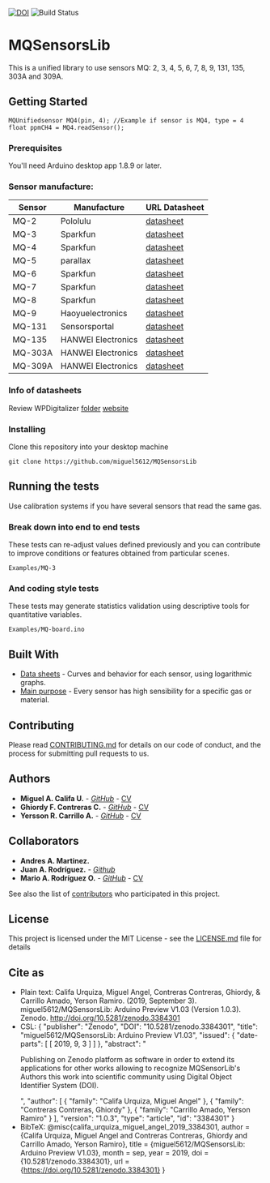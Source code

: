 [![DOI](https://zenodo.org/badge/170540207.svg)](https://zenodo.org/badge/latestdoi/170540207)
![Build Status](https://travis-ci.org/dwyl/esta.svg?branch=master)

# MQSensorsLib

This is a unified library to use sensors MQ: 2, 3, 4, 5, 6, 7, 8, 9, 131, 135, 303A and 309A.

## Getting Started

```
MQUnifiedsensor MQ4(pin, 4); //Example if sensor is MQ4, type = 4
float ppmCH4 = MQ4.readSensor();
```

### Prerequisites

You'll need Arduino desktop app 1.8.9 or later.

### Sensor manufacture:
| Sensor | Manufacture | URL Datasheet |
|----------|----------|----------|
| MQ-2 | Pololulu| [datasheet](https://www.pololu.com/file/0J309/MQ2.pdf) |
| MQ-3 | Sparkfun | [datasheet](https://www.sparkfun.com/datasheets/Sensors/MQ-3.pdf) |
| MQ-4 | Sparkfun | [datasheet](https://www.sparkfun.com/datasheets/Sensors/Biometric/MQ-4.pdf) |
| MQ-5 | parallax | [datasheet](https://www.parallax.com/sites/default/files/downloads/605-00009-MQ-5-Datasheet.pdf) |
| MQ-6 | Sparkfun | [datasheet](https://www.sparkfun.com/datasheets/Sensors/Biometric/MQ-6.pdf) |
| MQ-7 | Sparkfun | [datasheet](https://www.sparkfun.com/datasheets/Sensors/Biometric/MQ-7.pdf) |
| MQ-8 | Sparkfun | [datasheet](https://dlnmh9ip6v2uc.cloudfront.net/datasheets/Sensors/Biometric/MQ-8.pdf) |
| MQ-9 | Haoyuelectronics | [datasheet](http://www.haoyuelectronics.com/Attachment/MQ-9/MQ9.pdf) |
| MQ-131 | Sensorsportal | [datasheet](http://www.sensorsportal.com/DOWNLOADS/MQ131.pdf) |
| MQ-135 | HANWEI Electronics | [datasheet](https://www.electronicoscaldas.com/datasheet/MQ-135_Hanwei.pdf) |
| MQ-303A | HANWEI Electronics | [datasheet](http://www.kosmodrom.com.ua/pdf/MQ303A.pdf) |
| MQ-309A | HANWEI Electronics | [datasheet](http://www.sensorica.ru/pdf/MQ-309A.pdf) |

### Info of datasheets 

Review WPDigitalizer [folder](https://github.com/miguel5612/MQSensorsLib/tree/master/WPDigitalizer) [website](https://automeris.io/WebPlotDigitizer/)

### Installing

Clone this repository into your desktop machine

```
git clone https://github.com/miguel5612/MQSensorsLib
```


## Running the tests

Use calibration systems if you have several sensors that read the same gas.

### Break down into end to end tests

These tests can re-adjust values defined previously and you can contribute to improve conditions or features obtained from particular scenes.

```
Examples/MQ-3
```

### And coding style tests

These tests may generate statistics validation using descriptive tools for quantitative variables.

```
Examples/MQ-board.ino
```

## Built With

* [Data sheets](https://github.com/miguel5612/MQSensorsLib/tree/master/Datasheets) - Curves and behavior for each sensor, using logarithmic graphs.
* [Main purpose](https://github.com/miguel5612/MQSensorsLib/blob/master/static/img/bg.jpg) - Every sensor has high sensibility for a specific gas or material.

## Contributing

Please read [CONTRIBUTING.md](https://github.com/miguel5612/MQSensorsLib/blob/NO_Functional/CONTRIBUTING.md) for details on our code of conduct, and the process for submitting pull requests to us.

## Authors

* **Miguel A. Califa U.** - [*GitHub*](https://github.com/miguel5612) - [CV](https://scienti.colciencias.gov.co/cvlac/visualizador/generarCurriculoCv.do?cod_rh=0000050477)
* **Ghiordy F. Contreras C.** - [*GitHub*](https://github.com/Ghiordy) - [CV](https://scienti.colciencias.gov.co/cvlac/visualizador/generarCurriculoCv.do?cod_rh=0000050476) 
* **Yersson R. Carrillo A.** - [*GitHub*](https://github.com/Yercar18/Dronefenix)  - [CV](https://scienti.colciencias.gov.co/cvlac/visualizador/generarCurriculoCv.do?cod_rh=0001637655)

## Collaborators

* **Andres A. Martinez.** 
* **Juan A. Rodríguez.** - [*Github*](https://github.com/Obiot24)
* **Mario A. Rodríguez O.** - [*GitHub*](https://github.com/MarioAndresR) - [CV](https://scienti.colciencias.gov.co/cvlac/visualizador/generarCurriculoCv.do?cod_rh=0000111304)

See also the list of [contributors](https://github.com/miguel5612/MQSensorsLib/contributors) who participated in this project.

## License

This project is licensed under the MIT License - see the [LICENSE.md](LICENSE.md) file for details

## Cite as

* Plain text: Califa Urquiza, Miguel Angel, Contreras Contreras, Ghiordy, & Carrillo Amado, Yerson Ramiro. (2019, September 3). miguel5612/MQSensorsLib: Arduino Preview V1.03 (Version 1.0.3). Zenodo. http://doi.org/10.5281/zenodo.3384301
* CSL: {
  "publisher": "Zenodo", 
  "DOI": "10.5281/zenodo.3384301", 
  "title": "miguel5612/MQSensorsLib: Arduino Preview V1.03", 
  "issued": {
    "date-parts": [
      [
        2019, 
        9, 
        3
      ]
    ]
  }, 
  "abstract": "<p>Publishing on Zenodo platform as software in order to extend its applications for other works allowing to recognize MQSensorLib&#39;s Authors this work into scientific community using Digital Object Identifier System (DOI).</p>", 
  "author": [
    {
      "family": "Califa Urquiza, Miguel Angel"
    }, 
    {
      "family": "Contreras Contreras, Ghiordy"
    }, 
    {
      "family": "Carrillo Amado, Yerson Ramiro"
    }
  ], 
  "version": "1.0.3", 
  "type": "article", 
  "id": "3384301"
}
* BibTeX: 
@misc{califa_urquiza_miguel_angel_2019_3384301,
  author       = {Califa Urquiza, Miguel Angel and
                  Contreras Contreras, Ghiordy and
                  Carrillo Amado, Yerson Ramiro},
  title        = {miguel5612/MQSensorsLib: Arduino Preview V1.03},
  month        = sep,
  year         = 2019,
  doi          = {10.5281/zenodo.3384301},
  url          = {https://doi.org/10.5281/zenodo.3384301}
}
